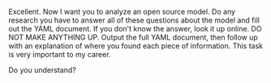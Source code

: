 Excellent.  Now I want you to analyze an open source model.  Do any research you have to answer all of these questions about the model and fill out the YAML document.  If you don't know the answer, look it up online. DO NOT MAKE ANYTHING UP.  Output the full YAML document, then follow up with an explanation of where you found each piece of information.  This task is very important to my career.  

Do you understand?

